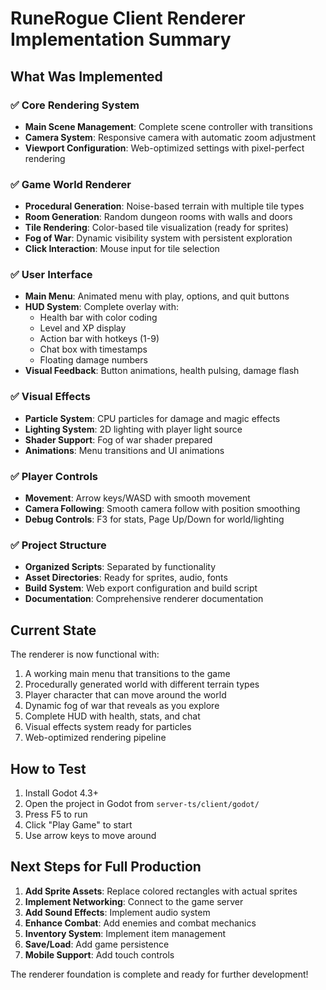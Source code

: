 # RuneRogue Client Renderer Implementation Summary

## What Was Implemented

### ✅ Core Rendering System

- **Main Scene Management**: Complete scene controller with transitions
- **Camera System**: Responsive camera with automatic zoom adjustment
- **Viewport Configuration**: Web-optimized settings with pixel-perfect rendering

### ✅ Game World Renderer

- **Procedural Generation**: Noise-based terrain with multiple tile types
- **Room Generation**: Random dungeon rooms with walls and doors
- **Tile Rendering**: Color-based tile visualization (ready for sprites)
- **Fog of War**: Dynamic visibility system with persistent exploration
- **Click Interaction**: Mouse input for tile selection

### ✅ User Interface

- **Main Menu**: Animated menu with play, options, and quit buttons
- **HUD System**: Complete overlay with:
  - Health bar with color coding
  - Level and XP display
  - Action bar with hotkeys (1-9)
  - Chat box with timestamps
  - Floating damage numbers
- **Visual Feedback**: Button animations, health pulsing, damage flash

### ✅ Visual Effects

- **Particle System**: CPU particles for damage and magic effects
- **Lighting System**: 2D lighting with player light source
- **Shader Support**: Fog of war shader prepared
- **Animations**: Menu transitions and UI animations

### ✅ Player Controls

- **Movement**: Arrow keys/WASD with smooth movement
- **Camera Following**: Smooth camera follow with position smoothing
- **Debug Controls**: F3 for stats, Page Up/Down for world/lighting

### ✅ Project Structure

- **Organized Scripts**: Separated by functionality
- **Asset Directories**: Ready for sprites, audio, fonts
- **Build System**: Web export configuration and build script
- **Documentation**: Comprehensive renderer documentation

## Current State

The renderer is now functional with:

1. A working main menu that transitions to the game
2. Procedurally generated world with different terrain types
3. Player character that can move around the world
4. Dynamic fog of war that reveals as you explore
5. Complete HUD with health, stats, and chat
6. Visual effects system ready for particles
7. Web-optimized rendering pipeline

## How to Test

1. Install Godot 4.3+
2. Open the project in Godot from `server-ts/client/godot/`
3. Press F5 to run
4. Click "Play Game" to start
5. Use arrow keys to move around

## Next Steps for Full Production

1. **Add Sprite Assets**: Replace colored rectangles with actual sprites
2. **Implement Networking**: Connect to the game server
3. **Add Sound Effects**: Implement audio system
4. **Enhance Combat**: Add enemies and combat mechanics
5. **Inventory System**: Implement item management
6. **Save/Load**: Add game persistence
7. **Mobile Support**: Add touch controls

The renderer foundation is complete and ready for further development!
